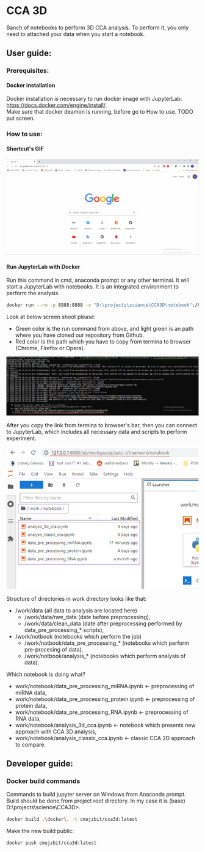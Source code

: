 # CCA 3D 
Banch of notebooks to perform 3D CCA analysis. To perform it, you only need to attached your data when you start a notebook.


## User guide:

### Prerequisites:
#### Docker installation
Docker installation is necessary to run docker image with JupyterLab: https://docs.docker.com/engine/install/.  
Make sure that docker deamon is running, before go to How to use. TODO put screen.

### How to use:

#### Shortcut's GIF
<img src="./to_readme/cca3d_run.gif" alt="1">

#### Run JupyterLab with Docker
Run this command in cmd, anaconda prompt or any other terminal. It will start a JupyterLab with notebooks. It is an integrated environment to perform the analysis.

```bash
docker run --rm -p 8888:8888 -v "D:\projects\science\CCA3D\notebook":/home/jovyan/work/notebook -v "D:\projects\science\CCA3D\data":/home/jovyan/work/data cmujzbit/cca3d:latest
```
Look at below screen shoot please:
  * Green color is the run command from above, and light green is an path where you have cloned our repository from Github.
  * Red color is the path which you have to copy from termina to browser (Chrome, Firefox or Opera).

<img src="./to_readme/runJupyter.PNG" alt="1">

After you copy the link from termina to browser's bar, then you can connect to JupyterLab, which includes all necessary data and scripts to perform experiment.

<img src="./to_readme/jupyterInBrowser.PNG" alt="1">

Structure of directories in work directory looks like that:
  * /work/data (all data to analysis are located here)
    * /work/data/raw_data (date before preprocessing),
    * /work/data/clean_data (date after preprocessing performed by data_pre_processing_* scripts),
  * /work/notbook (notebooks which perform the job)
    * /work/notbook/data_pre_processing_* (notebooks which perform pre-procesing of data),
    * /work/notbook/analysis_* (notebooks which perform analysis of data).

Which notebook is doing what?
  * work/notebook/data_pre_processing_miRNA.ipynb <- preprocessing of miRNA data,
  * work/notebook/data_pre_processing_protein.ipynb <- preprocessing of protein data,
  * work/notebook/data_pre_processing_RNA.ipynb <- preprocessing of RNA data,
  * work/notebook/analysis_3d_cca.ipynb <- notebook which presents new approach with CCA 3D analysis,
  * work/notebook/analysis_classic_cca.ipynb <- classic CCA 2D approach to compare.  

## Developer guide:


### Docker build commands
Commands to build jupyter server on Windows from Anaconda prompt. Build should be done from project root directory. In my case it is (base) D:\projects\science\CCA3D>.   

```bash
docker build .\docker\. -t cmujzbit/cca3d:latest
```

Make the new build public:
```bash
docker push cmujzbit/cca3d:latest
```
